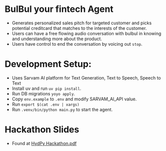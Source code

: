 # BulBul your fintech Agent
- Generates personalized sales pitch for targeted customer and picks potential creditcard that matches to the interests of the customer.
- Users can have a free flowing audio conversation with bulbul in knowing and understanding more about the product.
- Users have control to end the conversation by voicing out `stop`.

# Development Setup:
- Uses Sarvam AI platform for Text Generation, Text to Speech, Speech to Text
- Install uv and run `uv pip install`.
- Run DB migrations `yoyo apply`.
- Copy `env.example` to `.env` and modify SARVAM_AI_API value.
- Run `export $(cat .env | xargs)`
- Run `.venv/bin/python main.py` to start the agent.

# Hackathon Slides
- Found at [HydPy Hackathon.pdf](./HydPy%20Hackathon.pdf)
